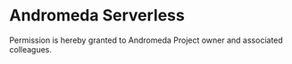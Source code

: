 # Andromeda Serverless

Permission is hereby granted to Andromeda Project owner and associated colleagues.
